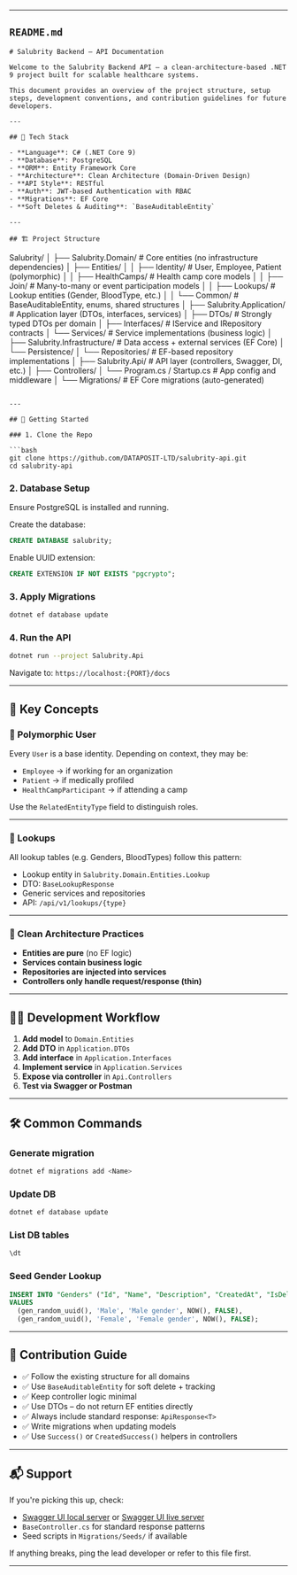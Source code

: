 ﻿---

## `README.md`

```
# Salubrity Backend – API Documentation

Welcome to the Salubrity Backend API – a clean-architecture-based .NET 9 project built for scalable healthcare systems.

This document provides an overview of the project structure, setup steps, development conventions, and contribution guidelines for future developers.

---

## 🔧 Tech Stack

- **Language**: C# (.NET Core 9)
- **Database**: PostgreSQL
- **ORM**: Entity Framework Core
- **Architecture**: Clean Architecture (Domain-Driven Design)
- **API Style**: RESTful
- **Auth**: JWT-based Authentication with RBAC
- **Migrations**: EF Core
- **Soft Deletes & Auditing**: `BaseAuditableEntity`

---

## 🏗️ Project Structure

```
Salubrity/
│
├── Salubrity.Domain/ # Core entities (no infrastructure dependencies)
│ ├── Entities/
│ │ ├── Identity/ # User, Employee, Patient (polymorphic)
│ │ ├── HealthCamps/ # Health camp core models
│ │ ├── Join/ # Many-to-many or event participation models
│ │ ├── Lookups/ # Lookup entities (Gender, BloodType, etc.)
│ │ └── Common/ # BaseAuditableEntity, enums, shared structures
│
├── Salubrity.Application/ # Application layer (DTOs, interfaces, services)
│ ├── DTOs/ # Strongly typed DTOs per domain
│ ├── Interfaces/ # IService and IRepository contracts
│ └── Services/ # Service implementations (business logic)
│
├── Salubrity.Infrastructure/ # Data access + external services (EF Core)
│ └── Persistence/
│ └── Repositories/ # EF-based repository implementations
│
├── Salubrity.Api/ # API layer (controllers, Swagger, DI, etc.)
│ ├── Controllers/
│ └── Program.cs / Startup.cs # App config and middleware
│
└── Migrations/ # EF Core migrations (auto-generated)
```

---

## 🧪 Getting Started

### 1. Clone the Repo

```bash
git clone https://github.com/DATAPOSIT-LTD/salubrity-api.git
cd salubrity-api
```

### 2. Database Setup

Ensure PostgreSQL is installed and running.

Create the database:

```sql
CREATE DATABASE salubrity;
```

Enable UUID extension:

```sql
CREATE EXTENSION IF NOT EXISTS "pgcrypto";
```

### 3. Apply Migrations

```bash
dotnet ef database update
```

### 4. Run the API

```bash
dotnet run --project Salubrity.Api
```

Navigate to: `https://localhost:{PORT}/docs`

---

## 🧱 Key Concepts

### 🧩 Polymorphic User

Every `User` is a base identity. Depending on context, they may be:

- `Employee` → if working for an organization
- `Patient` → if medically profiled
- `HealthCampParticipant` → if attending a camp

Use the `RelatedEntityType` field to distinguish roles.

---

### 📒 Lookups

All lookup tables (e.g. Genders, BloodTypes) follow this pattern:

- Lookup entity in `Salubrity.Domain.Entities.Lookup`
- DTO: `BaseLookupResponse`
- Generic services and repositories
- API: `/api/v1/lookups/{type}`

---

### 💼 Clean Architecture Practices

- **Entities are pure** (no EF logic)
- **Services contain business logic**
- **Repositories are injected into services**
- **Controllers only handle request/response (thin)**

---

## 🧑‍💻 Development Workflow

1. **Add model** to `Domain.Entities`
2. **Add DTO** in `Application.DTOs`
3. **Add interface** in `Application.Interfaces`
4. **Implement service** in `Application.Services`
5. **Expose via controller** in `Api.Controllers`
6. **Test via Swagger or Postman**

---

## 🛠 Common Commands

### Generate migration

```bash
dotnet ef migrations add <Name>
```

### Update DB

```bash
dotnet ef database update
```

### List DB tables

```sql
\dt
```

### Seed Gender Lookup

```sql
INSERT INTO "Genders" ("Id", "Name", "Description", "CreatedAt", "IsDeleted")
VALUES
  (gen_random_uuid(), 'Male', 'Male gender', NOW(), FALSE),
  (gen_random_uuid(), 'Female', 'Female gender', NOW(), FALSE);
```

---

## 🧭 Contribution Guide

- ✅ Follow the existing structure for all domains
- ✅ Use `BaseAuditableEntity` for soft delete + tracking
- ✅ Keep controller logic minimal
- ✅ Use DTOs – do not return EF entities directly
- ✅ Always include standard response: `ApiResponse<T>`
- ✅ Write migrations when updating models
- ✅ Use `Success()` or `CreatedSuccess()` helpers in controllers

---

## 📬 Support

If you're picking this up, check:

- [Swagger UI local server](https://localhost:{PORT}) or [Swagger UI live server](https://api-salubrity.dataposit.co.ke/docs/index.html)
- `BaseController.cs` for standard response patterns
- Seed scripts in `Migrations/Seeds/` if available

If anything breaks, ping the lead developer or refer to this file first.

---
